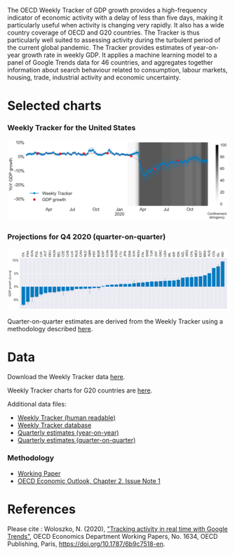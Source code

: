 The OECD Weekly Tracker of GDP growth provides a high-frequency indicator of economic activity with a delay of less than five days, making it particularly useful when activity is changing very rapidly. It also has a wide country coverage of OECD and G20 countries. The Tracker is thus particularly well suited to assessing activity during the turbulent period of the current global pandemic. The Tracker provides estimates of year-on-year growth rate in weekly GDP. It applies a machine learning model to a panel of Google Trends data for 46 countries, and aggregates together information about search behaviour related to consumption, labour markets, housing, trade, industrial activity and economic uncertainty.

# Selected charts

### Weekly Tracker for the United States
![](Figures/Weekly_Tracker_United%20States.png)

### Projections for Q4 2020 (quarter-on-quarter)

![](Figures\Histogram%20Q4%20qoq.png)

Quarter-on-quarter estimates are derived from the Weekly Tracker using a methodology described [here](qoq.md).

# Data

Download the Weekly Tracker data [here](Data\Weekly_Tracker_Excel.xlsx). 

Weekly Tracker charts for G20 countries are [here](charts.md).

Additional data files: 
* [Weekly Tracker (human readable)](Data\Weekly_Tracker_Excel.xlsx)
* [Weekly Tracker database](Data\weekly_tracker.xlsx)
* [Quarterly estimates (year-on-year)](Data\quarterly_tracker.xlsx)
* [Quarterly estimates (quarter-on-quarter)](Data\quarter_on_quarter.xlsx)

### Methodology
* [Working Paper]((https://doi.org/10.1787/6b9c7518-en))
* [OECD Economic Outlook, Chapter 2, Issue Note 1](https://www.oecd-ilibrary.org/sites/39a88ab1-en/1/3/2/1/index.html?itemId=/content/publication/39a88ab1-en&_csp_=fd64cf2a9a06f738f45c7aeb5a6f5024&itemIGO=oecd&itemContentType=issue)

# References 

Please cite : 
Woloszko, N. (2020), ["Tracking activity in real time with Google Trends"](https://doi.org/10.1787/6b9c7518-en), OECD Economics Department Working Papers, No. 1634, OECD Publishing, Paris, https://doi.org/10.1787/6b9c7518-en.


